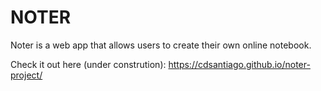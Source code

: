 # NOTER

Noter is a web app that allows users to create their own online notebook.

Check it out here (under constrution): https://cdsantiago.github.io/noter-project/
